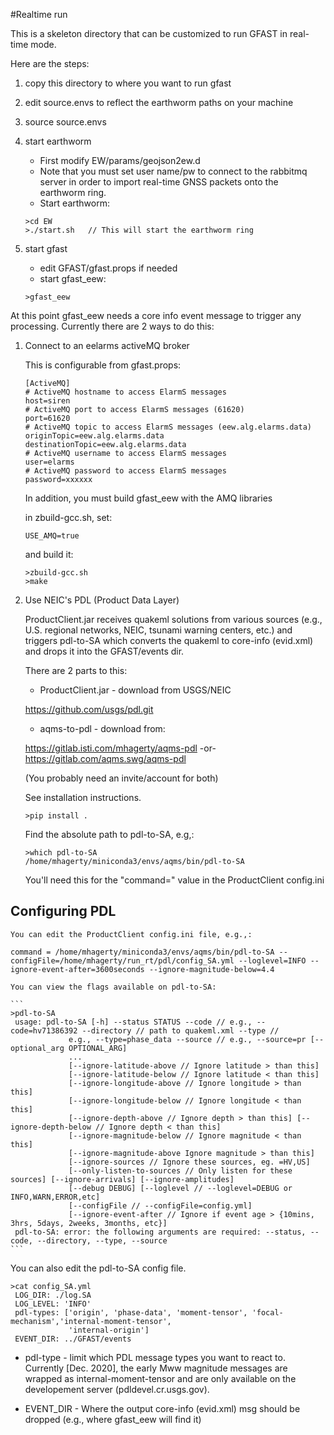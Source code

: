 
#Realtime run

This is a skeleton directory that can be customized
to run GFAST in real-time mode.

Here are the steps:

 1. copy this directory to where you want to run gfast
 2. edit source.envs to reflect the earthworm paths on your machine
 3. source source.envs
 4. start earthworm
    - First modify EW/params/geojson2ew.d
    - Note that you must set user name/pw to connect to the rabbitmq server in order to import real-time GNSS packets onto the earthworm ring.
    - Start earthworm:
    ```
    >cd EW
    >./start.sh   // This will start the earthworm ring
    ```

 5. start gfast
    - edit GFAST/gfast.props if needed 
    - start gfast_eew:
    ```
    >gfast_eew
    ```
At this point gfast_eew needs a core info event message to trigger any
processing. Currently there are 2 ways to do this:

 1. Connect to an eelarms activeMQ broker

    This is configurable from gfast.props:

    ```
    [ActiveMQ]
    # ActiveMQ hostname to access ElarmS messages
    host=siren
    # ActiveMQ port to access ElarmS messages (61620)
    port=61620
    # ActiveMQ topic to access ElarmS messages (eew.alg.elarms.data)
    originTopic=eew.alg.elarms.data
    destinationTopic=eew.alg.elarms.data
    # ActiveMQ username to access ElarmS messages
    user=elarms
    # ActiveMQ password to access ElarmS messages
    password=xxxxxx
    ```

    In addition, you must build gfast_eew with the AMQ libraries

    in zbuild-gcc.sh, set:

    ```
    USE_AMQ=true
    ```

    and build it:
    ```
    >zbuild-gcc.sh
    >make
    ```

 2. Use NEIC's PDL (Product Data Layer)

    ProductClient.jar receives quakeml solutions from various sources (e.g., U.S. regional networks, NEIC, tsunami warning centers, etc.) and triggers pdl-to-SA which converts the quakeml to core-info (evid.xml) and drops it into the GFAST/events dir.

    There are 2 parts to this:
    - ProductClient.jar - download from USGS/NEIC

    https://github.com/usgs/pdl.git

    - aqms-to-pdl - download from:

    https://gitlab.isti.com/mhagerty/aqms-pdl -or-
    https://gitlab.com/aqms.swg/aqms-pdl

    (You probably need an invite/account for both)

    See installation instructions.
    ```
    >pip install .
    ```

    Find the absolute path to pdl-to-SA, e.g,:
    ```
    >which pdl-to-SA
    /home/mhagerty/miniconda3/envs/aqms/bin/pdl-to-SA
    ```

    You'll need this for the "command=" value in the ProductClient config.ini

## Configuring PDL

    You can edit the ProductClient config.ini file, e.g.,:

    command = /home/mhagerty/miniconda3/envs/aqms/bin/pdl-to-SA --configFile=/home/mhagerty/run_rt/pdl/config_SA.yml --loglevel=INFO --ignore-event-after=3600seconds --ignore-magnitude-below=4.4 

    You can view the flags available on pdl-to-SA:

    ```
    >pdl-to-SA
     usage: pdl-to-SA [-h] --status STATUS --code // e.g., --code=hv71386392 --directory // path to quakeml.xml --type //
                 e.g., --type=phase_data --source // e.g., --source=pr [--optional_arg OPTIONAL_ARG]
                 ...
                 [--ignore-latitude-above // Ignore latitude > than this]
                 [--ignore-latitude-below // Ignore latitude < than this]
                 [--ignore-longitude-above // Ignore longitude > than this]
                 [--ignore-longitude-below // Ignore longitude < than this]
                 [--ignore-depth-above // Ignore depth > than this] [--ignore-depth-below // Ignore depth < than this]
                 [--ignore-magnitude-below // Ignore magnitude < than this]
                 [--ignore-magnitude-above Ignore magnitude > than this]
                 [--ignore-sources // Ignore these sources, eg. =HV,US]
                 [--only-listen-to-sources // Only listen for these sources] [--ignore-arrivals] [--ignore-amplitudes]
                 [--debug DEBUG] [--loglevel // --loglevel=DEBUG or INFO,WARN,ERROR,etc]
                 [--configFile // --configFile=config.yml]
                 [--ignore-event-after // Ignore if event age > {10mins, 3hrs, 5days, 2weeks, 3months, etc}]
     pdl-to-SA: error: the following arguments are required: --status, --code, --directory, --type, --source
    ```

  You can also edit the pdl-to-SA config file.

    >cat config_SA.yml
     LOG_DIR: ./log.SA
     LOG_LEVEL: 'INFO'
     pdl-types: ['origin', 'phase-data', 'moment-tensor', 'focal-mechanism','internal-moment-tensor',
                 'internal-origin']
     EVENT_DIR: ../GFAST/events

  - pdl-type - limit which PDL message types you want to react to.
Currently [Dec. 2020], the early Mww magnitude messages are wrapped as
internal-moment-tensor and are only available on the developement server
(pdldevel.cr.usgs.gov).

  - EVENT_DIR - Where the output core-info (evid.xml) msg should be
    dropped (e.g., where gfast_eew will find it)

